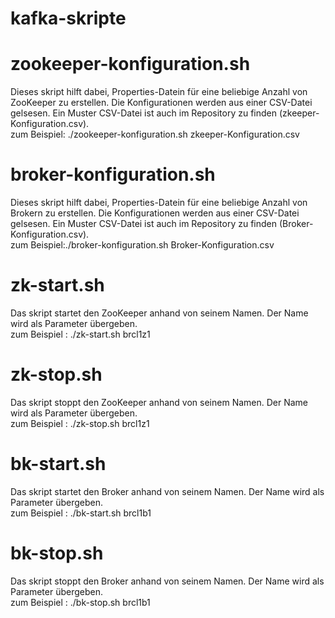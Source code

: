 # kafka-skripte

# zookeeper-konfiguration.sh
Dieses skript hilft dabei, Properties-Datein für eine beliebige Anzahl von ZooKeeper zu erstellen.
Die Konfigurationen werden aus einer CSV-Datei gelsesen. Ein Muster CSV-Datei ist auch im Repository zu finden (zkeeper-Konfiguration.csv).<br/>
zum Beispiel: ./zookeeper-konfiguration.sh zkeeper-Konfiguration.csv


# broker-konfiguration.sh
Dieses skript hilft dabei, Properties-Datein für eine beliebige Anzahl von Brokern zu erstellen.
Die Konfigurationen werden aus einer CSV-Datei gelsesen. Ein Muster CSV-Datei ist auch im Repository zu finden (Broker-Konfiguration.csv).<br/>zum Beispiel:./broker-konfiguration.sh Broker-Konfiguration.csv

# zk-start.sh	
Das skript startet den ZooKeeper anhand von seinem Namen. Der Name wird als Parameter übergeben.<br/>
zum Beispiel : ./zk-start.sh brcl1z1

# zk-stop.sh	
Das skript stoppt den ZooKeeper anhand von seinem Namen. Der Name wird als Parameter übergeben.<br/>
zum Beispiel : ./zk-stop.sh brcl1z1

# bk-start.sh
Das skript startet den Broker anhand von seinem Namen. Der Name wird als Parameter übergeben.<br/>
zum Beispiel : ./bk-start.sh brcl1b1

# bk-stop.sh
Das skript stoppt den Broker anhand von seinem Namen. Der Name wird als Parameter übergeben.<br/>
zum Beispiel : ./bk-stop.sh brcl1b1


